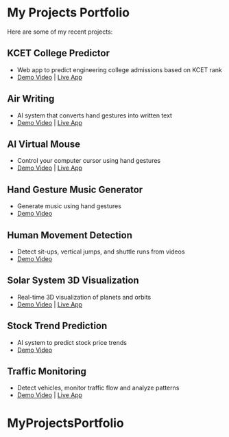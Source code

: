 # My Projects Portfolio

Here are some of my recent projects:

## KCET College Predictor
- Web app to predict engineering college admissions based on KCET rank
- [Demo Video](link-to-video) | [Live App](link-to-deployed-app)

## Air Writing
- AI system that converts hand gestures into written text
- [Demo Video](link-to-video) | [Live App](link-to-deployed-app)

## AI Virtual Mouse
- Control your computer cursor using hand gestures
- [Demo Video](link-to-video) | [Live App](link-to-deployed-app)

## Hand Gesture Music Generator
- Generate music using hand gestures
- [Demo Video](link-to-video)

## Human Movement Detection
- Detect sit-ups, vertical jumps, and shuttle runs from videos
- [Demo Video](link-to-video)

## Solar System 3D Visualization
- Real-time 3D visualization of planets and orbits
- [Demo Video](link-to-video) | [Live App](link-to-deployed-app)

## Stock Trend Prediction
- AI system to predict stock price trends
- [Demo Video](link-to-video)

## Traffic Monitoring
- Detect vehicles, monitor traffic flow and analyze patterns
- [Demo Video](link-to-video) | [Live App](link-to-deployed-app)
# MyProjectsPortfolio
